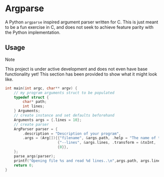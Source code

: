 # Argparse

A Python `argparse` inspired argument parser written for C. This is just meant to be a fun exercise in C, and does not seek to achieve feature parity with the Python implementation.

## Usage

> [!NOTE]
> This project is under active development and does not even have base functionality yet! This section has been provided to show what it might look like.

```c
int main(int argc, char** argv) {
    // my program arguments struct to be populated
    typedef struct {
        char* path;
        int lines;
    } Arguments;
    // create instance and set defaults beforehand
    Arguments args = {.lines = 10};
    // create parser
    ArgParser parser = {
        .description = "Description of your program",
        .args = (Arg[]){{"filename", &args.path, .help = "The name of the file to open"},
                        {"--lines", &args.lines, .transform = &toInt, .help = "The max number of lines to read"},
                        {0}},
    };
    parse_args(parser);
    printf("Opening file %s and read %d lines..\n",args.path, args.lines);
    return 0;
}
```
